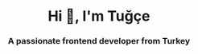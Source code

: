 <h1 align="center">Hi 👋, I'm Tuğçe</h1>
<h3 align="center">A passionate frontend developer from Turkey</h3>
